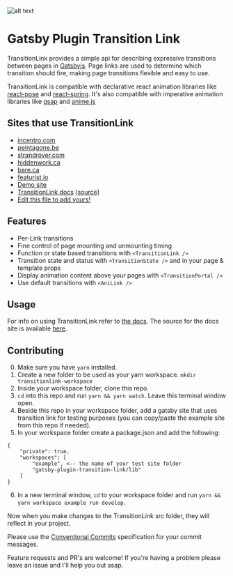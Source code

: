 ![alt text](https://raw.githubusercontent.com/TylerBarnes/gatsby-plugin-transition-link/master/images/gatsby-plugin-transition-link.png "Gatsby Plugin Transition Link logo")

# Gatsby Plugin Transition Link

TransitionLink provides a simple api for describing expressive transitions between pages in [Gatsbyjs](https://www.gatsbyjs.org/). Page links are used to determine which transition should fire, making page transitions flexible and easy to use.

TransitionLink is compatible with declarative react animation libraries like [react-pose](https://popmotion.io/pose/) and [react-spring](https://react-spring.surge.sh/). It's also compatible with imperative animation libraries like [gsap](https://greensock.com) and [anime.js](http://animejs.com/)

## Sites that use TransitionLink

- [incentro.com](https://www.incentro.com/en/)
- [peintagone.be](https://www.peintagone.be/)
- [strandrover.com](https://strandrover.com/)
- [hiddenwork.ca](https://www.hiddenwork.ca/)
- [bare.ca](https://bare.ca/)
- [featurist.io](https://featurist.io/)
- [Demo site](https://gatsby-plugin-transition-link.netlify.com/)
- [TransitionLink docs](https://transitionlink.tylerbarnes.ca/) [[source]](https://github.com/TylerBarnes/TransitionLinkDocs/)
- [Edit this file to add yours!](https://github.com/TylerBarnes/gatsby-plugin-transition-link/blob/master/readme.md)

## Features

- Per-Link transitions
- Fine control of page mounting and unmounting timing
- Function or state based transitions with `<TransitionLink />`
- Transition state and status with `<TransitionState />` and in your page & template props
- Display animation content above your pages with `<TransitionPortal />`
- Use default transitions with `<AniLink />`

## Usage

For info on using TransitionLink refer to [the docs](https://transitionlink.tylerbarnes.ca/). The source for the docs site is available [here](https://github.com/TylerBarnes/TransitionLinkDocs/).

## Contributing

0. Make sure you have `yarn` installed.
1. Create a new folder to be used as your yarn workspace. `mkdir transitionlink-workspace`
1. Inside your workspace folder, clone this repo.
1. `cd` into this repo and run `yarn && yarn watch`. Leave this terminal window open.
1. Beside this repo in your workspace folder, add a gatsby site that uses transition link for testing purposes (you can copy/paste the example site from this repo if needed).
1. In your workspace folder create a package.json and add the following:

```
{
	"private": true,
	"workspaces": [
		"example", <-- the name of your test site folder
		"gatsby-plugin-transition-link/lib"
	]
}
```

6. In a new terminal window, `cd` to your workspace folder and run `yarn && yarn workspace example run develop`.

Now when you make changes to the TransitionLink src folder, they will reflect in your project.

Please use the [Conventional Commits](https://www.conventionalcommits.org/en/v1.0.0-beta.3/) specification for your commit messages.

Feature requests and PR's are welcome! If you're having a problem please leave an issue and I'll help you out asap.
